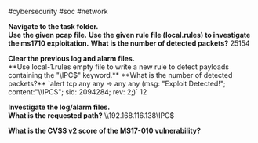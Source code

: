 #cybersecurity #soc #network 

**Navigate to the task folder.**  
**Use the given pcap file.**
**Use the given rule file (local.rules) to investigate the ms1710 exploitation.**
**What is the number of detected packets?**
25154

**Clear the previous log and alarm files.**  
**Use local-1.rules empty file to write a new rule to detect payloads containing the "\IPC$" keyword.**
**What is the number of detected packets?**
`alert tcp any any -> any any (msg: "Exploit Detected!"; content:"\\IPC$"; sid: 2094284; rev: 2;)`
12


**Investigate the log/alarm files.**  
**What is the requested path?**
\\\\192.168.116.138\IPC$

**What is the CVSS v2 score of the MS17-010 vulnerability?**
